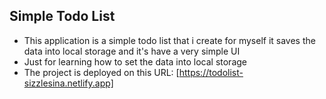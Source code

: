 ## Simple Todo List
- This application is a simple todo list that i create for myself it saves the data into local storage and it's have a very simple UI
- Just for learning how to set the data into local storage
- The project is deployed on this URL: [https://todolist-sizzlesina.netlify.app]
